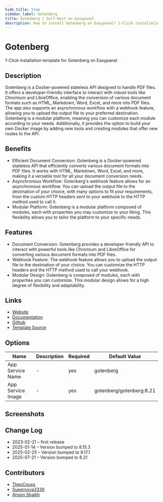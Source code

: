 ```yaml
---
hide_title: true
sidebar_label: Gotenberg
title: Gotenberg | Self-Host on Easypanel
description: How to install Gotenberg on Easypanel? 1-Click installation template for Gotenberg on Easypanel
---
```


<!-- generated -->

# Gotenberg

1-Click installation template for Gotenberg on Easypanel

## Description

Gotenberg is a Docker-powered stateless API designed to handle PDF files. It offers a developer-friendly interface to interact with robust tools like Chromium and LibreOffice, enabling the conversion of various document formats such as HTML, Markdown, Word, Excel, and more into PDF files. The app also supports an asynchronous workflow with a webhook feature, allowing you to upload the output file to your preferred destination. Gotenberg is a modular platform, meaning you can customize each module according to your needs. Additionally, it provides the option to build your own Docker image by adding new tools and creating modules that offer new routes to the API.

## Benefits

- Efficient Document Conversion: Gotenberg is a Docker-powered stateless API that efficiently converts various document formats into PDF files. It works with HTML, Markdown, Word, Excel, and more, making it a versatile tool for all your document conversion needs.
- Asynchronous Workflow: Gotenberg's webhook feature allows for an asynchronous workflow. You can upload the output file to the destination of your choice, with many options to fit your requirements, from the custom HTTP headers sent to your webhook to the HTTP method used to call it.
- Modular Platform: Gotenberg is a modular platform composed of modules, each with properties you may customize to your liking. This flexibility allows you to tailor the platform to your specific needs.

## Features

- Document Conversion: Gotenberg provides a developer-friendly API to interact with powerful tools like Chromium and LibreOffice for converting various document formats into PDF files.
- Webhook Feature: The webhook feature allows you to upload the output file to the destination of your choice. You can customize the HTTP headers and the HTTP method used to call your webhook.
- Modular Design: Gotenberg is composed of modules, each with properties you can customize. This modular design allows for a high degree of flexibility and adaptability.

## Links

- [Website](https://gotenberg.dev/)
- [Documentation](https://gotenberg.dev/docs/get-started/live-demo)
- [Github](https://github.com/gotenberg/gotenberg)
- [Template Source](https://github.com/easypanel-io/templates/tree/main/templates/gotenberg)

## Options

Name | Description | Required | Default Value
-|-|-|-
App Service Name | - | yes | gotenberg
App Service Image | - | yes | gotenberg/gotenberg:8.21

## Screenshots


## Change Log

- 2023-02-21 – first release
- 2025-01-14 – Version bumped to 8.15.3
- 2025-02-25 – Version bumped to 8.17.1
- 2025-07-21 – Version bumped to 8.21

## Contributors

- [TheoCouss](https://github.com/TheoCouss)
- [Supernova3339](https://github.com/supernova3339)
- [Ahson Shaikh](https://github.com/Ahson-Shaikh)
